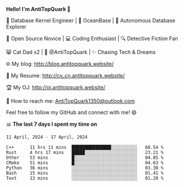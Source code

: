 
**Hello! I'm AntiTopQuark 👋**

🔧 Database Kernel Engineer | 🌊 OceanBase | 🤖 Autonomous Database Explorer

🌱 Open Source Novice | 💻 Coding Enthusiast | 🔍 Detective Fiction Fan

😸 Cat Dad x2 | 🎉 @AntiTopQuark | ✨ Chasing Tech & Dreams

🌐 My blog: http://blog.antitopquark.website/

📄 My Resume: http://cv_cn.antitopquark.website/

🏆 My OJ: http://oj.antitopquark.website/

📧 How to reach me: AntiTopQuark1350@outlook.com

Feel free to follow my GitHub and connect with me! 😄

📊 **The last 7 days I spent my time on** 

<!--START_SECTION:waka-->
```text
11 April, 2024 - 17 April, 2024

C++      11 hrs 11 mins  ███████████████░░░░░░░░░░   60.54 % 
Rust     4 hrs 17 mins   █████░░░░░░░░░░░░░░░░░░░░   23.21 % 
Other    53 mins         █░░░░░░░░░░░░░░░░░░░░░░░░   04.85 % 
CMake    51 mins         █░░░░░░░░░░░░░░░░░░░░░░░░   04.63 % 
Python   36 mins         ░░░░░░░░░░░░░░░░░░░░░░░░░   03.30 % 
Bash     15 mins         ░░░░░░░░░░░░░░░░░░░░░░░░░   01.41 % 
Text     13 mins         ░░░░░░░░░░░░░░░░░░░░░░░░░   01.20 %
```
<!--END_SECTION:waka-->


